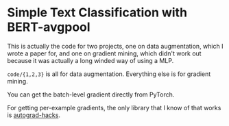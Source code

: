 # Simple Text Classification with BERT-avgpool

This is actually the code for two projects, one on data augmentation, which I wrote a paper for, and one on gradient mining, which didn't work out because it was actually a long winded way of using a MLP. 

`code/{1,2,3}` is all for data augmentation. Everything else is for gradient mining.

You can get the batch-level gradient directly from PyTorch.

For getting per-example gradients, the only library that I know of that works is [autograd-hacks](https://github.com/cybertronai/autograd-hacks). 